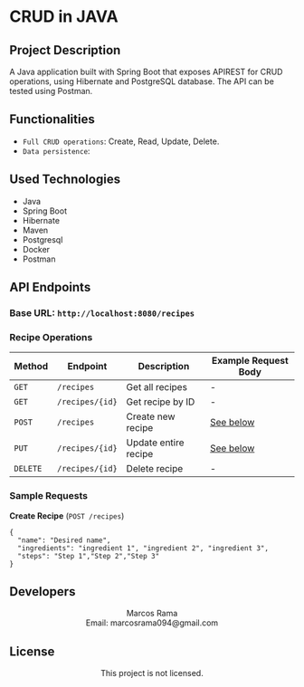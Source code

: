 # CRUD in JAVA

## Project Description
A Java application built with Spring Boot that exposes APIREST for CRUD operations, using Hibernate and PostgreSQL database. The API can be tested using Postman.

## Functionalities


- `Full CRUD operations`: Create, Read, Update, Delete.
- `Data persistence`: 


## Used Technologies
  
  * Java</br>
  * Spring Boot </br>
  * Hibernate </br>
  * Maven </br>
  * Postgresql </br>
  * Docker </br>
  * Postman </br>
  
## API Endpoints

### Base URL: `http://localhost:8080/recipes`

### Recipe Operations

| Method | Endpoint              | Description                          | Example Request Body |
|--------|-----------------------|--------------------------------------|----------------------|
| `GET`  | `/recipes`            | Get all recipes                      | -                    |
| `GET`  | `/recipes/{id}`       | Get recipe by ID                     | -                    |
| `POST` | `/recipes`            | Create new recipe                    | [See below](#-sample-requests) |
| `PUT`  | `/recipes/{id}`       | Update entire recipe                 | [See below](#-sample-requests) |
| `DELETE` | `/recipes/{id}`     | Delete recipe                       | -                    |

###  Sample Requests

**Create Recipe** (`POST /recipes`)
```json:
{
  "name": "Desired name",
  "ingredients": "ingredient 1", "ingredient 2", "ingredient 3",
  "steps": "Step 1","Step 2","Step 3"
}
```
## Developers

 <div align= "center">Marcos Rama </div>
<div align= "center">Email: marcosrama094@gmail.com</div>

## License

<div align="center">
This project is not licensed.
</div>

